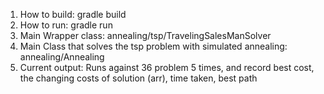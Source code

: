 1. How to build: gradle build
2. How to run: gradle run
3. Main Wrapper class: annealing/tsp/TravelingSalesManSolver
4. Main Class that solves the tsp problem with simulated annealing: annealing/Annealing
5. Current output: Runs against 36 problem 5 times, and record best cost, the changing costs of solution (arr), time taken, best path